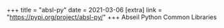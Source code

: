 +++
title = "absl-py"
date = 2021-03-06
[extra]
link = "https://pypi.org/project/absl-py/"
+++
Abseil Python Common Libraries

